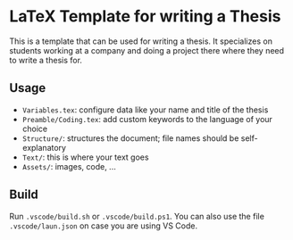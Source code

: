 # LaTeX Template for writing a Thesis

This is a template that can be used for writing a thesis. It specializes on students working at a company and doing a
project there where they need to write a thesis for.

## Usage

- `Variables.tex`: configure data like your name and title of the thesis
- `Preamble/Coding.tex`: add custom keywords to the language of your choice
- `Structure/`: structures the document; file names should be self-explanatory
- `Text/`: this is where your text goes
- `Assets/`: images, code, ...

## Build

Run `.vscode/build.sh` or `.vscode/build.ps1`. You can also use the file `.vscode/laun.json` on case you are using VS Code.
